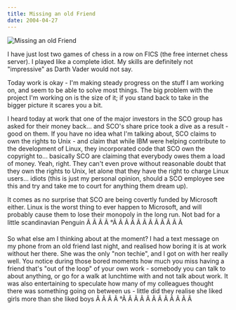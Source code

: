 ```yaml
---
title: Missing an old Friend
date: 2004-04-27
---
```


![Missing an old Friend](https://source.unsplash.com/qTpc0Vj4YoE/1600x900)

I have just lost two games of chess in a row on FICS (the free internet chess server). I played like a complete idiot. My skills are definitely not "impressive" as Darth Vader would not say.

Today work is okay - I'm making steady progress on the stuff I am working on, and seem to be able to solve most things. The big problem with the project I'm working on is the size of it; if you stand back to take in the bigger picture it scares you a bit.

I heard today at work that one of the major investors in the SCO group has asked for their money back... and SCO's share price took a dive as a result - good on them. If you have no idea what I'm talking about, SCO claims to own the rights to Unix - and claim that while IBM were helping contribute to the development of Linux, they incorporated code that SCO own the copyright to... basically SCO are claiming that everybody owes them a load of money. Yeah, right. They can't even prove without reasonable doubt that they own the rights to Unix, let alone that they have the right to charge Linux users... idiots (this is just my personal opinion, should a SCO employee see this and try and take me to court for anything them dream up).

It comes as no surprise that SCO are being covertly funded by Microsoft either. Linux is the worst thing to ever happen to Microsoft, and will probably cause them to lose their monopoly in the long run. Not bad for a little scandinavian Penguin Ã Ã Ã Ã °Ã Ã Ã Ã Ã Ã Ã Ã Ã Ã Ã Ã 

So what else am I thinking about at the moment? I had a text message on my phone from an old friend last night, and realised how boring it is at work without her there. She was the only "non techie", and I got on with her really well. You notice during those bored moments how much you miss having a friend that's "out of the loop" of your own work - somebody you can talk to about anything, or go for a walk at lunchtime with and not talk about work. It was also entertaining to speculate how many of my colleagues thought there was something going on between us - little did they realise she liked girls more than she liked boys Ã Ã Ã Ã °Ã Ã Ã Ã Ã Ã Ã Ã Ã Ã Ã Ã 